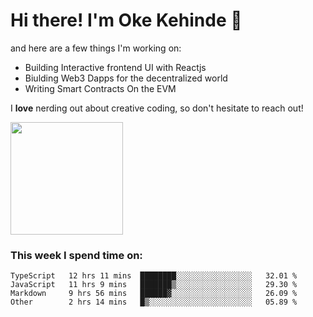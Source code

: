 # Hi there! I'm Oke Kehinde :cowboy_hat_face:

and here are a few things I'm working on:

- Building Interactive frontend UI with Reactjs
- Biulding Web3 Dapps for the decentralized world
- Writing Smart Contracts On the EVM

I **love** nerding out about creative coding, so don't hesitate to reach out!


<img height="180em" src="https://github-readme-stats.vercel.app/api?username=okeken&show_icons=true&hide_border=true&&count_private=true&include_all_commits=true" />

### This week I spend time on:

<!--START_SECTION:waka-->

```text
TypeScript   12 hrs 11 mins  ████████░░░░░░░░░░░░░░░░░   32.01 %
JavaScript   11 hrs 9 mins   ███████▒░░░░░░░░░░░░░░░░░   29.30 %
Markdown     9 hrs 56 mins   ██████▓░░░░░░░░░░░░░░░░░░   26.09 %
Other        2 hrs 14 mins   █▒░░░░░░░░░░░░░░░░░░░░░░░   05.89 %
```

<!--END_SECTION:waka-->
